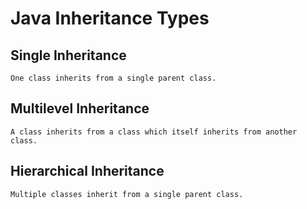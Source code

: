 
# Java Inheritance Types

## Single Inheritance
```
One class inherits from a single parent class.
```

## Multilevel Inheritance
```
A class inherits from a class which itself inherits from another class.
```

## Hierarchical Inheritance
```
Multiple classes inherit from a single parent class.
```
